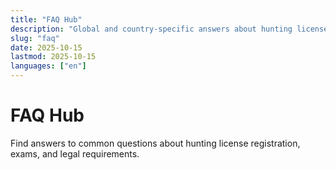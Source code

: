 ```yaml
---
title: "FAQ Hub"
description: "Global and country-specific answers about hunting license registration."
slug: "faq"
date: 2025-10-15
lastmod: 2025-10-15
languages: ["en"]
---
```


# FAQ Hub

Find answers to common questions about hunting license registration, exams, and legal requirements.
